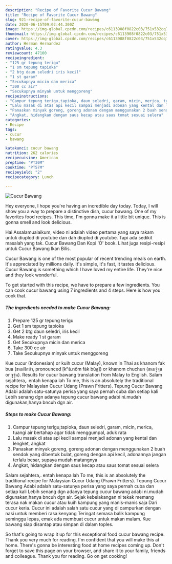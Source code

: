 ```yaml
---
description: "Recipe of Favorite Cucur Bawang"
title: "Recipe of Favorite Cucur Bawang"
slug: 921-recipe-of-favorite-cucur-bawang
date: 2020-06-15T09:02:44.300Z
image: https://img-global.cpcdn.com/recipes/c6113908f0822c03/751x532cq70/cucur-bawang-foto-resep-utama.jpg
thumbnail: https://img-global.cpcdn.com/recipes/c6113908f0822c03/751x532cq70/cucur-bawang-foto-resep-utama.jpg
cover: https://img-global.cpcdn.com/recipes/c6113908f0822c03/751x532cq70/cucur-bawang-foto-resep-utama.jpg
author: Herman Hernandez
ratingvalue: 4.3
reviewcount: 47100
recipeingredient:
- "125 gr tepung terigu"
- "1 sm tepung tapioka"
- "2 btg daun seledri iris kecil"
- "1 st garam"
- "Secukupnya micin dan merica"
- "300 cc air"
- "Secukupnya minyak untuk menggoreng"
recipeinstructions:
- "Campur tepung terigu,tapioka, daun seledri, garam, micin, merica, tuangi air bertahap agar tidak menggumpal, aduk rata"
- "Lalu masak di atas api kecil sampai menjadi adonan yang kental dan lengket, angkat"
- "Panaskan minyak goreng, goreng adonan dengan menggunakan 2 buah sendok yang dibentuk bulat, goreng dengan api kecil, adonannya jangan terlalu besar, supaya mudah matangnya"
- "Angkat, hidangkan dengan saus kecap atau saus tomat sesuai selera"
categories:
- Recipe
tags:
- cucur
- bawang

katakunci: cucur bawang 
nutrition: 262 calories
recipecuisine: American
preptime: "PT30M"
cooktime: "PT57M"
recipeyield: "2"
recipecategory: Lunch

---
```



![Cucur Bawang](https://img-global.cpcdn.com/recipes/c6113908f0822c03/751x532cq70/cucur-bawang-foto-resep-utama.jpg)

Hey everyone, I hope you're having an incredible day today. Today, I will show you a way to prepare a distinctive dish, cucur bawang. One of my favorites food recipes. This time, I'm gonna make it a little bit unique. This is gonna smell and look delicious.

Hai Assalamualaikum, video ni adalah video pertama yang saya rakam untuk diuplod di youtube dan dah diuplod di youtube. Tapi ada sedikit masalah yang tak. Cucur Bawang Dan Kopi &#39;O&#39; book. Lihat juga resipi-resipi untuk Cucur Bawang Ikan Bilis.

Cucur Bawang is one of the most popular of recent trending meals on earth. It's appreciated by millions daily. It's simple, it's fast, it tastes delicious. Cucur Bawang is something which I have loved my entire life. They're nice and they look wonderful.


To get started with this recipe, we have to prepare a few ingredients. You can cook cucur bawang using 7 ingredients and 4 steps. Here is how you cook that.

<!--inarticleads1-->

##### The ingredients needed to make Cucur Bawang:

1. Prepare 125 gr tepung terigu
1. Get 1 sm tepung tapioka
1. Get 2 btg daun seledri, iris kecil
1. Make ready 1 st garam
1. Get Secukupnya micin dan merica
1. Take 300 cc air
1. Take Secukupnya minyak untuk menggoreng


Kue cucur (Indonesian) or kuih cucur (Malay), known in Thai as khanom fak bua (ขนมฝักบัว, pronounced [kʰā.nǒm fàk būa̯]) or khanom chuchun (ขนมจู้จุน or จูจุ่น). Results for cucur bawang translation from Malay to English. Salam sejahtera,. entah kenapa lah To me, this is an absolutely the traditional recipe for Malaysian Cucur Udang (Prawn Fritters). Tepung Cucur Bawang Adabi adalah satu-satunya perisa yang saya pernah cuba dan setiap kali Lebih senang dgn adanya tepung cucur bawang adabi ni.mudah digunakan,hanya bncuh dgn air. 

<!--inarticleads2-->

##### Steps to make Cucur Bawang:

1. Campur tepung terigu,tapioka, daun seledri, garam, micin, merica, tuangi air bertahap agar tidak menggumpal, aduk rata
1. Lalu masak di atas api kecil sampai menjadi adonan yang kental dan lengket, angkat
1. Panaskan minyak goreng, goreng adonan dengan menggunakan 2 buah sendok yang dibentuk bulat, goreng dengan api kecil, adonannya jangan terlalu besar, supaya mudah matangnya
1. Angkat, hidangkan dengan saus kecap atau saus tomat sesuai selera


Salam sejahtera,. entah kenapa lah To me, this is an absolutely the traditional recipe for Malaysian Cucur Udang (Prawn Fritters). Tepung Cucur Bawang Adabi adalah satu-satunya perisa yang saya pernah cuba dan setiap kali Lebih senang dgn adanya tepung cucur bawang adabi ni.mudah digunakan,hanya bncuh dgn air. Sejak kebelakangan ni tekak memang terasa nak makan cucur atau kuih kampung yang manis-manis saja Dari cucur keria. Cucur ini adalah salah satu cucur yang di campurkan dengan nasi untuk memberi rasa kenyang Teringat semasa balik kampung seminggu lepas, emak ada membuat cucur untuk makan malam. Kue bawang siap disantap atau simpan di dalam toples. 

So that's going to wrap it up for this exceptional food cucur bawang recipe. Thank you very much for reading. I'm confident that you will make this at home. There's gonna be interesting food at home recipes coming up. Don't forget to save this page on your browser, and share it to your family, friends and colleague. Thank you for reading. Go on get cooking!
